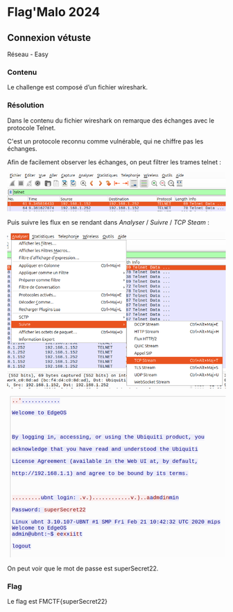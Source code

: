 # Flag'Malo 2024

## Connexion vétuste

Réseau - Easy

### Contenu

Le challenge est composé d’un fichier wireshark.

### Résolution

Dans le contenu du fichier wireshark on remarque des échanges avec le protocole Telnet.

C'est un protocole reconnu comme vulnérable, qui ne chiffre pas les échanges.

Afin de facilement observer les échanges, on peut filtrer les trames telnet :

![Image1](https://github.com/SolixReal/Flag-Malo-2024/blob/main/Connexion-vetuste/Solution/img/solution1.png)

Puis suivre les flux en se rendant dans *Analyser* / *Suivre* / *TCP Steam* :

![Image2](img/Solution2.png)

![Image3](img/Solution3.png)

On peut voir que le mot de passe est superSecret22.

### Flag

Le flag est FMCTF{superSecret22}
